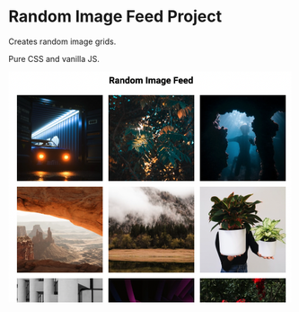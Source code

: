 # Random Image Feed Project

Creates random image grids.

Pure CSS and vanilla JS.

![random-img](random-img.png)